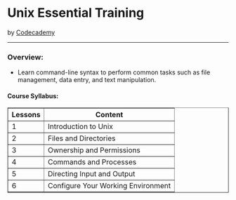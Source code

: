 <h1>Unix Essential Training</h1>
by <a href="https://www.codecademy.com/learn/learn-css" target="_blank">Codecademy</a>
<hr>
 
<h3>Overview:</h3>
<ul>
 <li>Learn command-line syntax to perform common tasks such as file management, data entry, and text manipulation.</li>
</ul>

<h4>Course Syllabus:</h4>

<table border="1">
 <tr>
  <th>Lessons</th>
  <th>Content</th>
 </tr>
 <tr>
  <td>1</td>
  <td>Introduction to Unix</td>
 </tr>
 <tr>
  <td>2</td>
  <td>Files and Directories</td>
 </tr>
 <tr>
  <td>3</td>
  <td>Ownership and Permissions</td>
 </tr>
 <tr>
  <td>4</td>
  <td>Commands and Processes</td>
 </tr>
 <tr>
  <td>5</td>
  <td>Directing Input and Output</td>
 </tr>
 <tr>
  <td>6</td>
  <td>Configure Your Working Environment</td>
 </tr>
</table>
